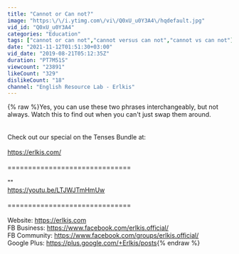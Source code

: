 ```yaml
---
title: "Cannot or Can not?"
image: "https:\/\/i.ytimg.com\/vi\/Q0xU_u0Y3A4\/hqdefault.jpg"
vid_id: "Q0xU_u0Y3A4"
categories: "Education"
tags: ["cannot or can not","cannot versus can not","cannot vs can not"]
date: "2021-11-12T01:51:30+03:00"
vid_date: "2019-08-21T05:12:35Z"
duration: "PT7M51S"
viewcount: "23891"
likeCount: "329"
dislikeCount: "18"
channel: "English Resource Lab - Erlkis"
---
```

{% raw %}Yes, you can use these two phrases interchangeably, but not always. Watch this to find out when you can't just swap them around.<br /><br /><br />Check out our special on the Tenses Bundle at:<br /><br /><a rel="nofollow" target="blank" href="https://erlkis.com/">https://erlkis.com/</a><br /><br />==============================<br /><br />&quot;&quot;<br /><a rel="nofollow" target="blank" href="https://youtu.be/LTJWJTmHmUw">https://youtu.be/LTJWJTmHmUw</a><br /><br />==============================<br /><br />Website:   <a rel="nofollow" target="blank" href="https://erlkis.com">https://erlkis.com</a> <br />FB Business:   <a rel="nofollow" target="blank" href="https://www.facebook.com/erlkis.official/">https://www.facebook.com/erlkis.official/</a><br />FB Community:  <a rel="nofollow" target="blank" href="https://www.facebook.com/groups/erlkis.official/">https://www.facebook.com/groups/erlkis.official/</a><br />Google Plus:   <a rel="nofollow" target="blank" href="https://plus.google.com/+Erlkis/posts">https://plus.google.com/+Erlkis/posts</a>{% endraw %}
